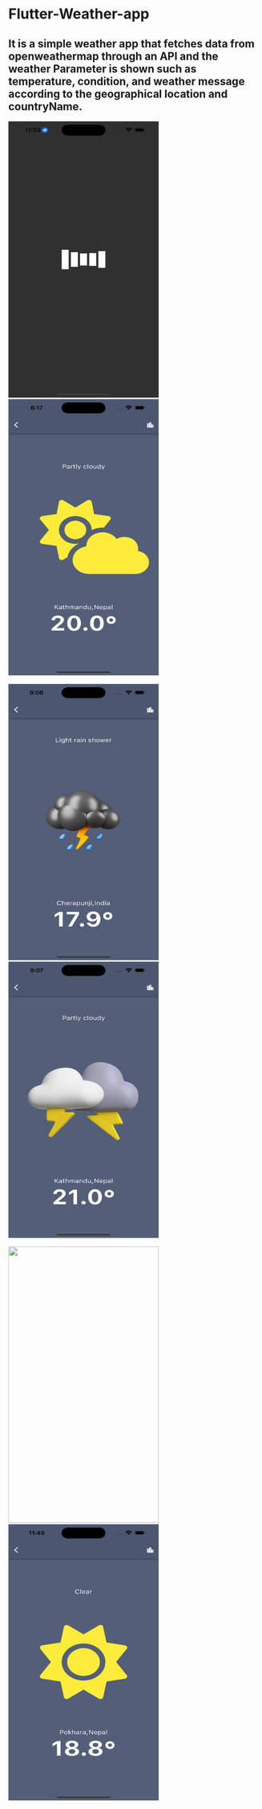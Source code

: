 # Flutter-Weather-app
 
## It is a simple weather app that fetches data from openweathermap through an API and the weather Parameter is shown such as temperature, condition, and weather message according to the geographical location and countryName.

<img width="300" height="550" src="weatherapp_img/12.png">       <img width="300" height="550" src="weatherapp_img/13.png">

<img width="300" height="550" src="weatherapp_img/14.png">       <img width="300" height="550" src="weatherapp_img/15.png">

<img width="300" height="550" src="weatherapp_img/10png">       <img width="300" height="550" src="weatherapp_img/11.png">
